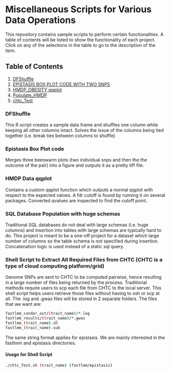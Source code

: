 # Miscellaneous Scripts for Various Data Operations  
This repository contains sample scripts to perform certain functionalities. A table of contents will be listed to show the functionality of each project. Click on any of the selections in the table to go to the description of the item.

## Table of Contents
1. [DFShuffle](#dfshuffle)
2. [EPISTASIS BOX PLOT CODE WITH TWO SNPS](#epistasisboxplot)
3. [HMDP_OBESITY qqplot](#hmdpqqplot)
4. [Populate_HMDP](#databasepopulation)
5. [chtc_Test](#chtcTest)
<a name="dfshuffle"></a>
### DFShuffle 
This R script creates a sample data frame and shuffles one column while keeping all other columns intact. Solves the issue of the columns being tied together (i.e. break ties between columns to shuffle)
<a name="epistasisboxplot"></a>
### Epistasis Box Plot code  
Merges three beeswarm plots (two individual snps and then the the outcome of the pair) into a figure and outputs it as a pretty tiff file.  
<a name="hmdpqqplot"></a>
### HMDP Data qqplot 
Contains a custom qqplot function which outputs a normal qqplot with respect to the expected values. A fdr cutoff is found by running it on several packages. Converted qvalues are inspected to find the cutoff point.
<a name="databasepopulation"></a>
### SQL Database Population with huge schemas 
Traditional SQL databases do not deal with large schemas (i.e. huge columns) and insertion into tables with large schemas are typically hard to do. This project is meant to be a one-off project for a dataset which large number of columns so the table schema is not specified during insertion. Concatenation logic is used instead of a static sql query. 
<a name="chtcTest"></a>
### Shell Script to Extract All Required Files from CHTC (CHTC is a type of cloud computing platform/grid) 
Genome SNPs are sent to CHTC to be computed pairwise, hence resulting in a large number of files being returned by the process. Traditional methods require users to scp each file from CHTC to the local server. This shell script helps users retrieve those files without having to ssh or scp at all. The .log and .gwas files will be stored in 2 separate folders. The files that we want are:
```bash
fastlmm_condor_out/(trait_name)/*.log
fastlmm_results/(trait_name)/*.gwas
fastlmm_(trait_name).sh
fastlmm_(trait_name).sub
``` 
The same string format applies for epistasis. We are mainly interested in the fastlmm and epistasis directories. 

#### Usage for Shell Script
```bash
./chtc_Test.sh (trait_name) (fastlmm/epistasis)
```
